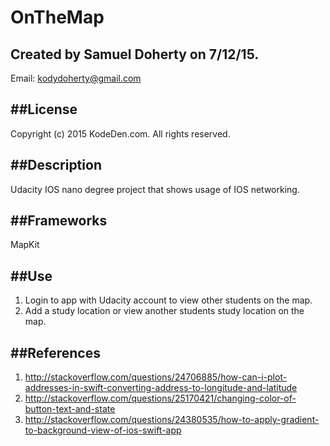# OnTheMap
## Created by Samuel Doherty on 7/12/15.
Email: kodydoherty@gmail.com

##License
-----------
Copyright (c) 2015 KodeDen.com. All rights reserved.

##Description
-----------
Udacity IOS nano degree project that shows usage of IOS networking.

##Frameworks
-----------
MapKit

##Use
-----------
1. Login to app with Udacity account to view other students on the map.
2. Add a study location or view another students study location on the map.

##References
-----------
1. http://stackoverflow.com/questions/24706885/how-can-i-plot-addresses-in-swift-converting-address-to-longitude-and-latitude
2. http://stackoverflow.com/questions/25170421/changing-color-of-button-text-and-state
3. http://stackoverflow.com/questions/24380535/how-to-apply-gradient-to-background-view-of-ios-swift-app

